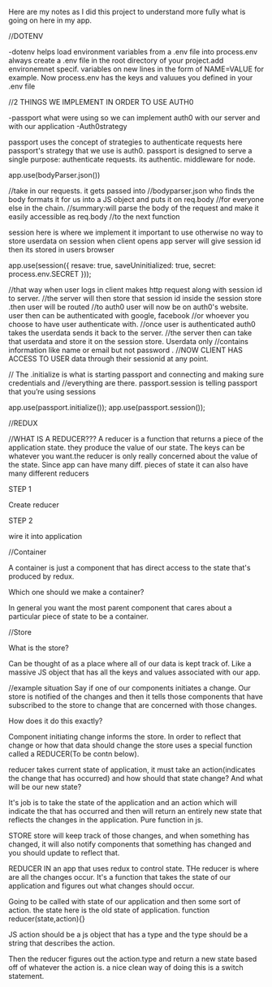 Here are my notes as I did this project to understand more fully what is going on here in my app.


//DOTENV

-dotenv helps load environment variables from a .env file into process.env
always create a .env file in the root directory of your project.add environemnet specif. variables 
on new lines in the form of NAME=VALUE for example. Now process.env has the keys and valuues you 
defined in your .env file




//2 THINGS WE IMPLEMENT IN ORDER TO USE AUTH0

-passport  what were using so we can implement auth0 with our server and with our application
-Auth0strategy

passport uses the concept of strategies to authenticate requests
here passport's strategy that we use is auth0.
passport is designed to serve a single purpose: authenticate requests.
its authentic. middleware for node.





app.use(bodyParser.json())

//take in our requests. it gets passed into 
//bodyparser.json who finds the body formats it for us into a JS object and puts it on req.body 
//for everyone else in the chain.
//summary:will parse the body of the request and make it easily accessible as req.body 
//to the next function





session here is where we implement it 
important to use otherwise no way to store userdata on session when client opens app server will give session id then its stored in users browser


app.use(session({
    resave: true,
    saveUninitialized: true,
    secret: process.env.SECRET
}));

//that way when user logs in client makes http request along with session id to server. 
//the server will then store that session id inside the session store .then user will be routed
//to auth0 user will now be on auth0's website. user then can be authenticated with google, facebook 
//or whoever you choose to have user authenticate with.
//once user is authenticated auth0 takes the userdata sends it back to the server.
//the server then can take that userdata and store it on the session store. Userdata only 
//contains information like name or email but not password .
//NOW CLIENT HAS ACCESS TO USER data through their sessionid at any point.


// The .initialize is what is starting passport and connecting and making sure credentials and 
//everything are there. passport.session is telling passport that you’re using sessions

app.use(passport.initialize());
app.use(passport.session());






//REDUX


//WHAT IS A REDUCER???
A reducer is a function that returns a piece of the application state. they produce the value of our state. The keys can be whatever you want.the reducer is only really concerned about the value of the state.
Since app can have many diff. pieces of state it can also have many different reducers

STEP 1

Create reducer

STEP 2

wire it into application


//Container

A container is just a component that has direct access to the state that's produced by redux.

Which one should we make a container?

In general you want the most parent component that cares about a particular piece of state to be a container.


//Store 

What is the store?
 
Can be thought of as a place where all of our data is kept track of. Like a massive JS object that has all the keys and values associated with our app.

//example situation
Say if one of our components initiates a change. Our store is notified of the changes and then it tells those components that have subscribed to the store to change that are concerned with those changes.

How does it do this exactly?

Component initiating change informs the store. In order to    reflect that change or how that data should change the store uses a special function called a REDUCER(To be contn below).

reducer takes current state of application, it must take an action(indicates the change that has occurred) and how should that state change? And what will be our new state?

It's job is to take the state of the application and an action which will indicate the  that has occurred and then will return an entirely new state that reflects the changes in the application. Pure function in js.

STORE
store will keep track of those changes, and when something has changed, it will also notify components that something has changed and you should update to reflect that.

REDUCER
IN an app that uses redux to control state. THe reducer is where are all the changes occur. It's a function that takes  the state of our application and figures out what changes should occur.

Going to be called with state of our application and then some  sort of action. the state here is the old state of application.
function reducer(state,action){}

JS action should be a js object that has a type and the type should be a string that describes the action.



 
Then the reducer figures out the action.type and return a new state based off of whatever the action is. a nice clean way of doing this is a switch statement.

